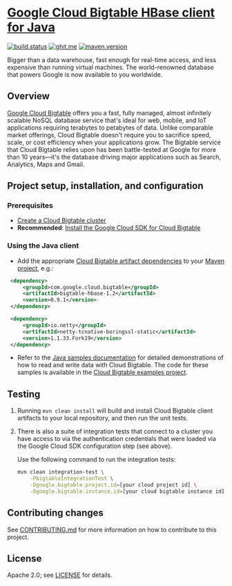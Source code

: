 # [Google Cloud Bigtable HBase client for Java](https://cloud.google.com/bigtable/docs/bigtable-and-hbase)

[![build.status](https://travis-ci.org/GoogleCloudPlatform/cloud-bigtable-client.svg)](https://travis-ci.org/GoogleCloudPlatform/cloud-bigtable-client/builds) [![ghit.me](https://ghit.me/badge.svg?repo=GoogleCloudPlatform/cloud-bigtable-client)](https://ghit.me/repo/GoogleCloudPlatform/cloud-bigtable-client)
[![maven.version](https://maven-badges.herokuapp.com/maven-central/com.google.cloud.bigtable/bigtable-client-core/badge.svg)](http://search.maven.org/#search%7Cga%7C1%7Ccom.google.cloud.bigtable)

Bigger than a data warehouse, fast enough for real-time access, and less expensive than running virtual machines. The world-renowned database that powers Google is now available to you worldwide.

## Overview

[Google Cloud Bigtable](https://cloud.google.com/bigtable/) offers you a fast, fully managed, almost infinitely scalable NoSQL database service that's ideal for web, mobile, and IoT applications requiring terabytes to petabytes of data. Unlike comparable market offerings, Cloud Bigtable doesn't require you to sacrifice speed, scale, or cost efficiency when your applications grow. The Bigtable service that Cloud Bigtable relies upon has been battle-tested at Google for more than 10 years—it's the database driving major applications such as Search, Analytics, Maps and Gmail.

## Project setup, installation, and configuration

### Prerequisites

* [Create a Cloud Bigtable cluster](https://cloud.google.com/bigtable/docs/creating-cluster)
* **Recommended**: [Install the Google Cloud SDK for Cloud Bigtable](https://cloud.google.com/bigtable/docs/installing-cloud-sdk)

### Using the Java client

* Add the appropriate [Cloud Bigtable artifact dependencies](http://mvnrepository.com/artifact/com.google.cloud.bigtable) to your [Maven project](https://cloud.google.com/bigtable/docs/using-maven), e.g.:
 ```xml
  <dependency>
      <groupId>com.google.cloud.bigtable</groupId>
      <artifactId>bigtable-hbase-1.2</artifactId>
      <version>0.9.1</version>
  </dependency>

  <dependency>
      <groupId>io.netty</groupId>
      <artifactId>netty-tcnative-boringssl-static</artifactId>
      <version>1.1.33.Fork19</version>
  </dependency>
```
* Refer to the [Java samples documentation](https://cloud.google.com/bigtable/docs/samples) for detailed demonstrations of how to read and write data with Cloud Bigtable. The code for these samples is available in the [Cloud Bigtable examples project](https://github.com/GoogleCloudPlatform/cloud-bigtable-examples).

## Testing
1. Running `mvn clean install` will build and install Cloud Bigtable client artifacts to your local repository, and then run the unit tests.
1. There is also a suite of integration tests that connect to a cluster you have access to via the authentication credentials that were loaded via the Google Cloud SDK configuration step (see above).

   Use the following command to run the integration tests:

   ```sh
   mvn clean integration-test \
       -PbigtableIntegrationTest \
       -Dgoogle.bigtable.project.id=[your cloud project id] \
       -Dgoogle.bigtable.instance.id=[your cloud bigtable instance id]
   ```

## Contributing changes

See [CONTRIBUTING.md](CONTRIBUTING.md) for more information on how to contribute
to this project.

## License

Apache 2.0; see [LICENSE](LICENSE) for details.

